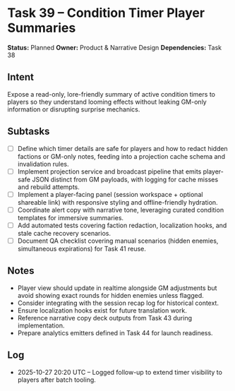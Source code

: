 # Task 39 – Condition Timer Player Summaries

**Status:** Planned
**Owner:** Product & Narrative Design
**Dependencies:** Task 38

## Intent
Expose a read-only, lore-friendly summary of active condition timers to players so they understand looming effects without leaking GM-only information or disrupting surprise mechanics.

## Subtasks
- [ ] Define which timer details are safe for players and how to redact hidden factions or GM-only notes, feeding into a projection cache schema and invalidation rules.
- [ ] Implement projection service and broadcast pipeline that emits player-safe JSON distinct from GM payloads, with logging for cache misses and rebuild attempts.
- [ ] Implement a player-facing panel (session workspace + optional shareable link) with responsive styling and offline-friendly hydration.
- [ ] Coordinate alert copy with narrative tone, leveraging curated condition templates for immersive summaries.
- [ ] Add automated tests covering faction redaction, localization hooks, and stale cache recovery scenarios.
- [ ] Document QA checklist covering manual scenarios (hidden enemies, simultaneous expirations) for Task 41 reuse.

## Notes
- Player view should update in realtime alongside GM adjustments but avoid showing exact rounds for hidden enemies unless flagged.
- Consider integrating with the session recap log for historical context.
- Ensure localization hooks exist for future translation work.
- Reference narrative copy deck outputs from Task 43 during implementation.
- Prepare analytics emitters defined in Task 44 for launch readiness.

## Log
- 2025-10-27 20:20 UTC – Logged follow-up to extend timer visibility to players after batch tooling.
